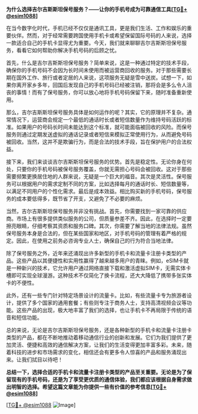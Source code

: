 **为什么选择吉尔吉斯斯坦保号服务？——让你的手机号成为可靠通信工具[[TG💪+ @esim1088](https://t.me/s/esim1088)]**

在当今数字化时代，手机已经不仅仅是通讯工具，更是我们生活、工作和娱乐的重要伙伴。然而，对于经常需要跨国使用手机卡或希望保留国际号码的人来说，选择一款适合自己的手机卡显得尤为重要。今天，我们就来聊聊吉尔吉斯斯坦保号服务，看看它如何帮助你解决手机号码的后顾之忧。

首先，什么是吉尔吉斯斯坦保号服务？简单来说，这是一种通过特定的技术手段，确保你的手机号码不会因为长时间未使用而被运营商回收的服务。对于那些需要长期在国外工作、旅行或者定居的人来说，这项服务无疑是雪中送炭。试想一下，如果你离开家乡多年，回国后发现自己的手机号码已经被注销，那将会是多么令人沮丧的事情！而有了保号服务，你可以放心地将手机号码保留下来，随时准备重新使用。

那么，吉尔吉斯斯坦保号服务具体是如何运作的呢？其实，它的原理并不复杂。通常情况下，运营商会规定一个最低的通话时长或者短信数量作为维持号码活跃的标准。如果用户的号码长时间未能达到这个标准，就可能面临被回收的风险。而保号服务则通过定期发送虚拟的通话记录或者短信来模拟正常使用行为，从而避免号码被回收。当然，这并不是欺骗行为，而是合法的技术手段，旨在保护用户的合法权益。

接下来，我们来谈谈吉尔吉斯斯坦保号服务的优势。首先是稳定性。无论你身在何处，只要你的手机号码被保号服务覆盖，你就无需担心号码会被回收。这对于那些需要频繁更换居住地的人群来说，无疑是一个巨大的福音。其次是灵活性。保号服务可以根据用户的需求定制不同的方案，比如选择每月的通话时长、短信数量等，以满足不同用户的个性化需求。最后是成本效益。相比购买新的手机号码，保号服务的成本要低得多，既节省了开支，又避免了不必要的麻烦。

当然，吉尔吉斯斯坦保号服务并非没有挑战。首先，你需要找到一家可靠的供应商。市场上有很多提供类似服务的公司，但质量参差不齐。因此，在选择时一定要擦亮眼睛，仔细考察其资质和服务口碑。其次，你需要了解当地的法律法规。虽然保号服务本身是合法的，但在某些国家和地区，对手机号码的管理有着严格的规定。因此，在使用之前务必咨询专业人士，确保自己的行为符合当地法律。

除了保号服务之外，近年来还涌现出许多新型的手机卡和流量卡注册卡类型的产品。这些产品以其便捷性和实用性赢得了越来越多用户的青睐。例如，eSIM卡就是一种新兴的技术，它允许用户通过网络直接下载和激活虚拟SIM卡，无需实体卡槽即可实现全球漫游。这种技术不仅简化了换卡流程，还大大降低了携带多张实体卡的不便性。

此外，还有一些专门针对特定场景设计的流量卡。比如，有些流量卡专为旅游者设计，提供了多个国家的通用套餐；有些则专注于商务人士，支持高清视频会议等功能。这些产品的出现，极大地丰富了我们的选择，也让手机卡不再局限于传统的语音和短信功能。

总的来说，无论是吉尔吉斯斯坦保号服务，还是各种新型的手机卡和流量卡注册卡类型的产品，都在不断地推动着移动通信行业的创新和发展。它们为我们提供了更加灵活、便捷和高效的通信解决方案，让我们的生活变得更加丰富多彩。未来，随着科技的进步和市场需求的变化，相信还会有更多令人惊喜的产品和服务涌现出来。让我们拭目以待吧！

**总结一下，选择合适的手机卡和流量卡注册卡类型的产品至关重要。无论是为了保留现有的手机号码，还是为了享受更优质的通信体验，我们都应该根据自身需求做出明智的选择。希望这篇文章能为你提供一些有价值的参考信息[[TG💪+ @esim1088](https://t.me/s/esim1088)]**

[[TG💪+ @esim1088](https://t.me/s/esim1088) ![Image](https://i.postimg.cc/4NQfJmqS/Snipaste-2025-05-13-00-14-12.png)]